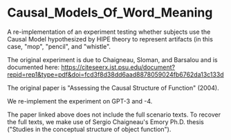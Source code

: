 # Causal_Models_Of_Word_Meaning

A re-implementation of an experiment testing whether subjects use the Causal Model hypothesized by HIPE theory to represent artifacts (in this case, "mop", "pencil", and "whistle". 

The original experiment is due to Chaigneau, Sloman, and Barsalou and is documented here: https://citeseerx.ist.psu.edu/document?repid=rep1&type=pdf&doi=fcd3f8d38dd6aad8878059024fb6762da13c133d

The original paper is "Assessing the Causal Structure of Function" (2004). 

We re-implement the experiment on GPT-3 and -4. 

The paper linked above does not include the full scenario texts. To recover the full texts, we make use of Sergio Chaigneau's Emory Ph.D. thesis ("Studies in the conceptual structure of object function"). 
